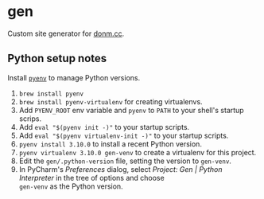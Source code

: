 # gen

Custom site generator for [donm.cc](https://donm.cc/).

## Python setup notes

Install [`pyenv`](https://github.com/pyenv/pyenv) to manage Python versions.

1. `brew install pyenv`
2. `brew install pyenv-virtualenv` for creating virtualenvs.
3. Add `PYENV_ROOT` env variable and `pyenv` to `PATH` to your shell's startup scrips.
4. Add `eval "$(pyenv init -)"` to your startup scripts.
5. Add `eval "$(pyenv virtualenv-init -)"` to your startup scripts.
6. `pyenv install 3.10.0` to install a recent Python version.
7. `pyenv virtualenv 3.10.0 gen-venv` to create a virtualenv for this project.
8. Edit the `gen/.python-version` file, setting the version to `gen-venv`.
9. In PyCharm's *Preferences* dialog, select 
    *Project: Gen | Python Interpreter* in the tree of options and choose  
    `gen-venv` as the Python version.
